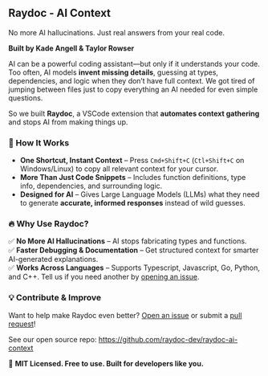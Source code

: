 ## Raydoc - AI Context

No more AI hallucinations. Just real answers from your real code.

**Built by Kade Angell & Taylor Rowser**  

AI can be a powerful coding assistant—but only if it understands your code. Too often, AI models **invent missing details**, guessing at types, dependencies, and logic when they don’t have full context. We got tired of jumping between files just to copy everything an AI needed for even simple questions.  

So we built **Raydoc**, a VSCode extension that **automates context gathering** and stops AI from making things up.  

### 🚀 How It Works  
- **One Shortcut, Instant Context** – Press `Cmd+Shift+C` (`Ctl+Shift+C` on Windows/Linux) to copy all relevant context for your cursor.  
- **More Than Just Code Snippets** – Includes function definitions, type info, dependencies, and surrounding logic.  
- **Designed for AI** – Gives Large Language Models (LLMs) what they need to generate **accurate, informed responses** instead of wild guesses.  

### 🔥 Why Use Raydoc?  
✅ **No More AI Hallucinations** – AI stops fabricating types and functions.  
✅ **Faster Debugging & Documentation** – Get structured context for smarter AI-generated explanations.  
✅ **Works Across Languages** – Supports Typescript, Javascript, Go, Python, and C++. Tell us if you need another by [opening an issue](https://github.com/raydoc-dev/raydoc-ai-context/issues/new).

### 💡 Contribute & Improve  
Want to help make Raydoc even better? [Open an issue](https://github.com/raydoc-dev/raydoc-ai-context/issues/new) or submit a [pull request](https://github.com/raydoc-dev/raydoc-ai-context/pulls)!

See our open source repo: https://github.com/raydoc-dev/raydoc-ai-context

🔗 **MIT Licensed. Free to use. Built for developers like you.**  
